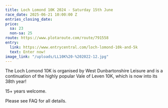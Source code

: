 ```yaml
---
title: Loch Lomond 10K 2024 - Saturday 15th June
race_date: 2025-06-21 10:00:00 Z
entries_closing_date: 
price:
  sa: 23
  non-sa: 25
route: https://www.plotaroute.com/route/791558
entry:
  link: https://www.entrycentral.com/loch-lomond-10k-and-5k
  text: Enter now!
image_link: "/uploads/LL10K%20-%202022-12.jpg"
---
```


The Loch Lomond 10K is organised by West Dunbartonshire Leisure and is a continuation of the highly popular Vale of Leven 10K, which is now into its 38th year!

15+ years welcome.

Please see FAQ for all details.